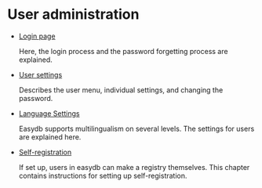# User administration

* [Login page](/loginscreen/loginscreen.md)

    Here, the login process and the password forgetting process are explained.

* [User settings](/userprefs/userprefs.md)

    Describes the user menu, individual settings, and changing the password.

* [Language Settings](/language/language.md)

    Easydb supports multilingualism on several levels. The settings for users are explained here.

* [Self-registration](/selfregister/selfregister.md)

    If set up, users in easydb can make a registry themselves. This chapter contains instructions for setting up self-registration. 